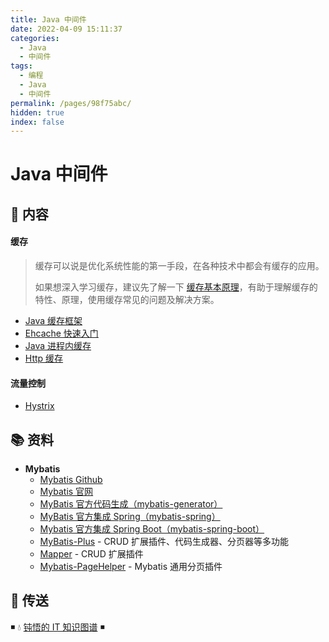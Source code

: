 ```yaml
---
title: Java 中间件
date: 2022-04-09 15:11:37
categories:
  - Java
  - 中间件
tags:
  - 编程
  - Java
  - 中间件
permalink: /pages/98f75abc/
hidden: true
index: false
---
```


# Java 中间件

## 📖 内容

#### 缓存

> 缓存可以说是优化系统性能的第一手段，在各种技术中都会有缓存的应用。
>
> 如果想深入学习缓存，建议先了解一下 [缓存基本原理](https://dunwu.github.io/design/distributed/分布式缓存.html)，有助于理解缓存的特性、原理，使用缓存常见的问题及解决方案。

- [Java 缓存框架](缓存/Java_缓存.md)
- [Ehcache 快速入门](缓存/Ehcache.md)
- [Java 进程内缓存](缓存/Java_进程内缓存.md)
- [Http 缓存](缓存/Http_缓存.md)

#### 流量控制

- [Hystrix](流量控制/Hystrix.md)

## 📚 资料

- **Mybatis**
  - [Mybatis Github](https://github.com/mybatis/mybatis-3)
  - [Mybatis 官网](http://www.mybatis.org/mybatis-3/)
  - [MyBatis 官方代码生成（mybatis-generator）](https://github.com/mybatis/generator)
  - [MyBatis 官方集成 Spring（mybatis-spring）](https://github.com/mybatis/spring)
  - [Mybatis 官方集成 Spring Boot（mybatis-spring-boot）](https://github.com/mybatis/spring-boot-starter)
  - [MyBatis-Plus](https://github.com/baomidou/mybatis-plus) - CRUD 扩展插件、代码生成器、分页器等多功能
  - [Mapper](https://github.com/abel533/Mapper) - CRUD 扩展插件
  - [Mybatis-PageHelper](https://github.com/pagehelper/Mybatis-PageHelper) - Mybatis 通用分页插件

## 🚪 传送

◾ 💧 [钝悟的 IT 知识图谱](https://dunwu.github.io/waterdrop/) ◾